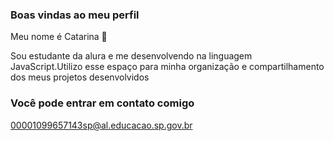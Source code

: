 ### Boas vindas ao meu perfil 

Meu nome é Catarina 💙

Sou estudante da alura e me desenvolvendo na linguagem JavaScript.Utilizo esse espaço para minha organização e compartilhamento dos meus projetos desenvolvidos

### Você pode entrar em contato comigo 

00001099657143sp@al.educacao.sp.gov.br



